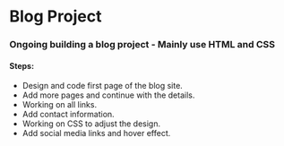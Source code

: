 # Blog Project

<h3>Ongoing building a blog project - Mainly use HTML and CSS</h3> 
<h4>Steps:</h4>
<ul>
  <li>Design and code first page of the blog site.</li>
  <li>Add more pages and continue with the details.</li>
  <li>Working on all links.</li>
  <li>Add contact information.</li>
  <li>Working on CSS to adjust the design.</li>
  <li>Add social media links and hover effect.</li>
</ul>
